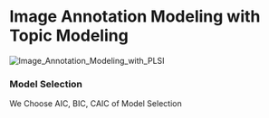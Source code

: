 # Image Annotation Modeling with Topic Modeling
![Image_Annotation_Modeling_with_PLSI](https://user-images.githubusercontent.com/42240862/152486493-ac39455f-3237-4bcf-b4f5-97b0e0904a0e.png)

### Model Selection
We Choose AIC, BIC, CAIC of Model Selection
